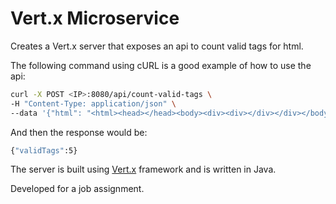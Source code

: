 # Vert.x Microservice
Creates a Vert.x server that exposes an api to count valid tags for html.

The following command using cURL is a good example of how to use the api:

```bash
curl -X POST <IP>:8080/api/count-valid-tags \
-H "Content-Type: application/json" \
--data '{"html": "<html><head></head><body><div><div></div></div></body></html>"}'
```

And then the response would be:
```bash
{"validTags":5}
```

The server is built using [Vert.x](https://vertx.io/) framework and is written in Java.

Developed for a job assignment. 


